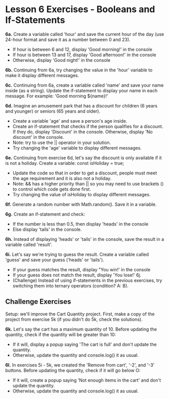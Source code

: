 # Lesson 6 Exercises - Booleans and If-Statements

**6a.** Create a variable called 'hour' and save the current hour of the day (use 24-hour format and save it as a number between 0 and 23).
- If hour is between 6 and 12, display 'Good morning!' in the console
- If hour is between 13 and 17, display 'Good afternoon!' in the console
- Otherwise, display 'Good night!' in the console

**6b.** Continuing from 6a, try changing the value in the 'hour' variable to make it display different messages.

**6c.** Continuing from 6a, create a variable called 'name' and save your name inside (as a string). Update the if-statement to display your name in each message. For example: 'Good morning ${name}!'

**6d.** Imagine an amusement park that has a discount for children (6 years and younger) or seniors (65 years and older).
- Create a variable 'age' and save a person's age inside.
- Create an if-statement that checks if the person qualifies for a discount. If they do, display 'Discount' in the console. Otherwise, display 'No discount' in the console.
- Note: try to use the || operator in your solution.
- Try changing the 'age' variable to display different messages.

**6e.** Continuing from exercise 6d, let's say the discount is only available if it is not a holiday. Create a variable: const isHoliday = true;
- Update the code so that in order to get a discount, people must meet the age requirement and it is also not a holiday.
- Note: && has a higher priority than || so you may need to use brackets () to control which code gets done first.
- Try changing the value of isHoliday to display different messages.

**6f.** Generate a random number with Math.random(). Save it in a variable.

**6g.** Create an if-statement and check:
- If the number is less than 0.5, then display 'heads' in the console
- Else display 'tails' in the console.

**6h.** Instead of displaying 'heads' or 'tails' in the console, save the result in a variable called 'result'.

**6i.** Let's say we're trying to guess the result. Create a variable called 'guess' and save your guess ('heads' or 'tails').
- If your guess matches the result, display "You win!' in the console
- If your guess does not match the result, display 'You lose!' 6j. 
- (Challenge) Instead of using if-statements in the previous exercises, try switching them into ternary operators (condition? A: B).

## Challenge Exercises

Setup: we'll improve the Cart Quantity project. First, make a copy of the project from exercise 5k (if you didn't do 5k, check the solutions).

**6k.** Let's say the cart has a maximum quantity of 10. Before updating the quantity, check if the quantity will be greater than 10:
- If it will, display a popup saying 'The cart is full' and don't update the quantity.
- Otherwise, update the quantity and console.log() it as usual.

**6l.** In exercises 5i - 5k, we created the 'Remove from cart', '-2', and '-3' buttons. Before updating the quantity, check if it will go below O:
- If it will, create a popup saying 'Not enough items in the cart' and don't update the quantity.
- Otherwise, update the quantity and console.log() it as usual.